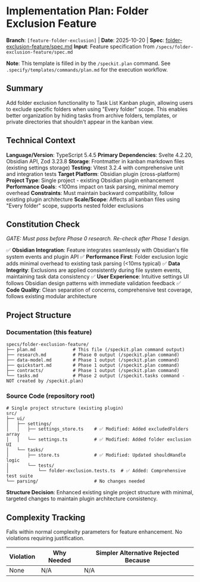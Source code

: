 # Implementation Plan: Folder Exclusion Feature

**Branch**: `[feature-folder-exclusion]` | **Date**: 2025-10-20 | **Spec**: [folder-exclusion-feature/spec.md](specs/folder-exclusion-feature/spec.md)
**Input**: Feature specification from `/specs/folder-exclusion-feature/spec.md`

**Note**: This template is filled in by the `/speckit.plan` command. See `.specify/templates/commands/plan.md` for the execution workflow.

## Summary

Add folder exclusion functionality to Task List Kanban plugin, allowing users to exclude specific folders when using "Every folder" scope. This enables better organization by hiding tasks from archive folders, templates, or private directories that shouldn't appear in the kanban view.

## Technical Context

**Language/Version**: TypeScript 5.4.5
**Primary Dependencies**: Svelte 4.2.20, Obsidian API, Zod 3.23.8
**Storage**: Frontmatter in kanban markdown files (existing settings storage)
**Testing**: Vitest 3.2.4 with comprehensive unit and integration tests
**Target Platform**: Obsidian plugin (cross-platform)
**Project Type**: Single project - existing Obsidian plugin enhancement
**Performance Goals**: <100ms impact on task parsing, minimal memory overhead
**Constraints**: Must maintain backward compatibility, follow existing plugin architecture
**Scale/Scope**: Affects all kanban files using "Every folder" scope, supports nested folder exclusions

## Constitution Check

*GATE: Must pass before Phase 0 research. Re-check after Phase 1 design.*

✅ **Obsidian Integration**: Feature integrates seamlessly with Obsidian's file system events and plugin API
✅ **Performance First**: Folder exclusion logic adds minimal overhead to existing task parsing (<10ms typical)
✅ **Data Integrity**: Exclusions are applied consistently during file system events, maintaining task data consistency
✅ **User Experience**: Intuitive settings UI follows Obsidian design patterns with immediate validation feedback
✅ **Code Quality**: Clean separation of concerns, comprehensive test coverage, follows existing modular architecture

## Project Structure

### Documentation (this feature)

```
specs/folder-exclusion-feature/
├── plan.md              # This file (/speckit.plan command output)
├── research.md          # Phase 0 output (/speckit.plan command)
├── data-model.md        # Phase 1 output (/speckit.plan command)
├── quickstart.md        # Phase 1 output (/speckit.plan command)
├── contracts/           # Phase 1 output (/speckit.plan command)
└── tasks.md             # Phase 2 output (/speckit.tasks command - NOT created by /speckit.plan)
```

### Source Code (repository root)

```
# Single project structure (existing plugin)
src/
├── ui/
│   ├── settings/
│   │   ├── settings_store.ts    # ✅ Modified: Added excludedFolders array
│   │   └── settings.ts          # ✅ Modified: Added folder exclusion UI
│   └── tasks/
│       ├── store.ts             # ✅ Modified: Updated shouldHandle logic
│       └── tests/
│           └── folder-exclusion.tests.ts  # ✅ Added: Comprehensive test suite
└── parsing/                     # No changes needed
```

**Structure Decision**: Enhanced existing single project structure with minimal, targeted changes to maintain plugin architecture consistency.

## Complexity Tracking

Falls within normal complexity parameters for feature enhancement. No violations requiring justification.

| Violation | Why Needed | Simpler Alternative Rejected Because |
|-----------|------------|-------------------------------------|
| None | N/A | N/A |